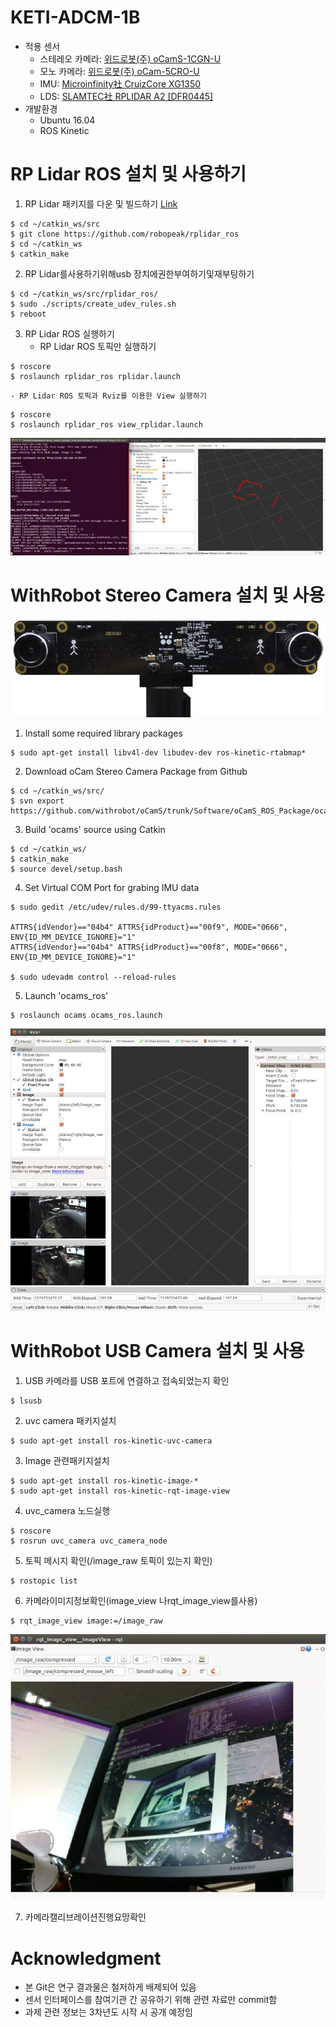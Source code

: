 # KETI-ADCM-1B
- 적용 센서
	- 스테레오 카메라: [위드로봇(주) oCamS-1CGN-U](http://www.devicemart.co.kr/1342047)
	- 모노 카메라: [위드로봇(주) oCam-5CRO-U](http://www.devicemart.co.kr/1312029)
	- IMU: [Microinfinity社 CruizCore XG1350](http://www.minfinity.com/page.php?Main=1&sub=1&tab=4)
	- LDS: [SLAMTEC社 RPLIDAR A2 [DFR0445]](http://www.devicemart.co.kr/1312730)
- 개발환경
	- Ubuntu 16.04
	- ROS Kinetic

	
# RP Lidar ROS 설치 및 사용하기

1. RP Lidar 패키지를 다운 및 빌드하기 [Link](https://github.com/robopeak/rplidar_ros)
```
$ cd ~/catkin_ws/src
$ git clone https://github.com/robopeak/rplidar_ros
$ cd ~/catkin_ws
$ catkin_make
```

2. RP Lidar를사용하기위해usb 장치에권한부여하기및재부팅하기
```
$ cd ~/catkin_ws/src/rplidar_ros/
$ sudo ./scripts/create_udev_rules.sh
$ reboot
```

3. RP Lidar ROS 실행하기
	- RP Lidar ROS 토픽만 실행하기
```
$ roscore
$ roslaunch rplidar_ros rplidar.launch
```
	- RP Lidar ROS 토픽과 Rviz를 이용한 View 실행하기
```
$ roscore
$ roslaunch rplidar_ros view_rplidar.launch
```

![rplidar_ros_rviz](README_img/rplidar.png)


# WithRobot Stereo Camera 설치 및 사용

![ocam_stereo](README_img/stereo_camera_1.png)

1. Install some required library packages
```
$ sudo apt-get install libv4l-dev libudev-dev ros-kinetic-rtabmap*
```

2. Download oCam Stereo Camera Package from Github
```
$ cd ~/catkin_ws/src/
$ svn export https://github.com/withrobot/oCamS/trunk/Software/oCamS_ROS_Package/ocams
```

3. Build 'ocams' source using Catkin
```
$ cd ~/catkin_ws/
$ catkin_make
$ source devel/setup.bash
```

4. Set Virtual COM Port for grabing IMU data
```
$ sudo gedit /etc/udev/rules.d/99-ttyacms.rules

ATTRS{idVendor}=="04b4" ATTRS{idProduct}=="00f9", MODE="0666",
ENV{ID_MM_DEVICE_IGNORE}="1"
ATTRS{idVendor}=="04b4" ATTRS{idProduct}=="00f8", MODE="0666",
ENV{ID_MM_DEVICE_IGNORE}="1"

$ sudo udevadm control --reload-rules
```

5. Launch 'ocams_ros'
```
$ roslaunch ocams ocams_ros.launch
```

![rqt_viz_ocam_stereo](README_img/stereo_camera_2.png)


# WithRobot USB Camera 설치 및 사용

1. USB 카메라를 USB 포트에 연결하고 접속되었는지 확인
```
$ lsusb
```

2. uvc camera 패키지설치
```
$ sudo apt-get install ros-kinetic-uvc-camera
```

3. Image 관련패키지설치
```
$ sudo apt-get install ros-kinetic-image-*
$ sudo apt-get install ros-kinetic-rqt-image-view
```

4. uvc_camera 노드실행
```
$ roscore
$ rosrun uvc_camera uvc_camera_node
```

5. 토픽 메시지 확인(/image_raw 토픽이 있는지 확인)
```
$ rostopic list
```

6. 카메라이미지정보확인(image_view 나rqt_image_view를사용)
```
$ rqt_image_view image:=/image_raw
```
![rqt_image_view](README_img/mono_camera.png)

7. 카메라캘리브레이션진행요망확인


# Acknowledgment
- 본 Git은 연구 결과물은 철저하게 배제되어 있음
- 센서 인터페이스를 참여기관 간 공유하기 위해 관련 자료만 commit함
- 과제 관련 정보는 3차년도 시작 시 공개 예정임